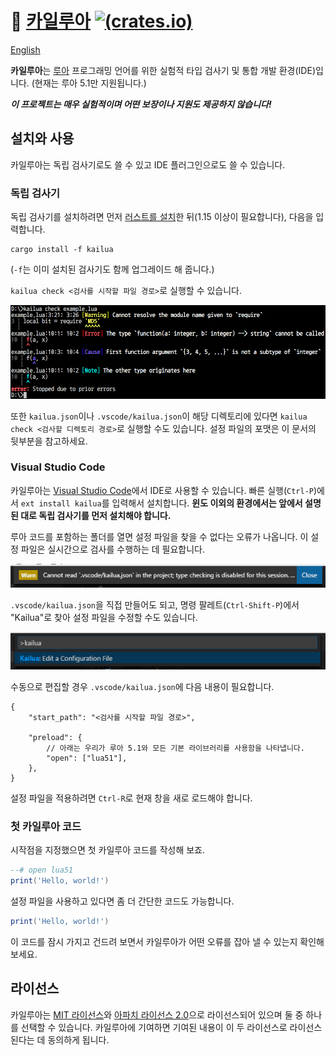 # 🌴 [카일루아][docs] [![(crates.io)][cratesio-image]][cratesio]

[docs]: https://devcat-studio.github.io/kailua/ko-KR/
[cratesio-image]: https://img.shields.io/crates/v/kailua.svg
[cratesio]: https://crates.io/crates/kailua

[English](README.md)

**카일루아**는 [루아][Lua] 프로그래밍 언어를 위한 실험적 타입 검사기 및 통합 개발 환경(IDE)입니다. (현재는 루아 5.1만 지원됩니다.)

***이 프로젝트는 매우 실험적이며 어떤 보장이나 지원도 제공하지 않습니다!***

## 설치와 사용

카일루아는 독립 검사기로도 쓸 수 있고 IDE 플러그인으로도 쓸 수 있습니다.

### 독립 검사기

독립 검사기를 설치하려면 먼저 [러스트를 설치][install Rust]한 뒤(1.15 이상이 필요합니다), 다음을 입력합니다.

```
cargo install -f kailua
```

(`-f`는 이미 설치된 검사기도 함께 업그레이드 해 줍니다.)

`kailua check <검사를 시작할 파일 경로>`로 실행할 수 있습니다.

![](doc/ko-KR/src/res/kailua-check.png)

또한 `kailua.json`이나 `.vscode/kailua.json`이 해당 디렉토리에 있다면 `kailua check <검사할 디렉토리 경로>`로 실행할 수도 있습니다. 설정 파일의 포맷은 이 문서의 뒷부분을 참고하세요.

### Visual Studio Code

카일루아는 [Visual Studio Code][VSCode]에서 IDE로 사용할 수 있습니다. 빠른 실행(`Ctrl-P`)에서 `ext install kailua`를 입력해서 설치합니다. **윈도 이외의 환경에서는 앞에서 설명된 대로 독립 검사기를 먼저 설치해야 합니다.**

루아 코드를 포함하는 폴더를 열면 설정 파일을 찾을 수 없다는 오류가 나옵니다. 이 설정 파일은 실시간으로 검사를 수행하는 데 필요합니다.

![](doc/ko-KR/src/res/kailua-vsc-missing-config.png)

`.vscode/kailua.json`을 직접 만들어도 되고, 명령 팔레트(`Ctrl-Shift-P`)에서 "Kailua"로 찾아 설정 파일을 수정할 수도 있습니다.

![](doc/ko-KR/src/res/kailua-vsc-edit-config.png)

수동으로 편집할 경우 `.vscode/kailua.json`에 다음 내용이 필요합니다.

<!-- what Kailua really supports is not exactly JSON5, but probably it's closer than JSON. -->

```json5
{
    "start_path": "<검사를 시작할 파일 경로>",

    "preload": {
        // 아래는 우리가 루아 5.1와 모든 기본 라이브러리를 사용함을 나타냅니다.
        "open": ["lua51"],
    },
}
```

설정 파일을 적용하려면 `Ctrl-R`로 현재 창을 새로 로드해야 합니다.

### 첫 카일루아 코드

시작점을 지정했으면 첫 카일루아 코드를 작성해 보죠.

```lua
--# open lua51
print('Hello, world!')
```

설정 파일을 사용하고 있다면 좀 더 간단한 코드도 가능합니다.

```lua
print('Hello, world!')
```

이 코드를 잠시 가지고 건드려 보면서 카일루아가 어떤 오류를 잡아 낼 수 있는지 확인해 보세요.

## 라이선스

카일루아는 [MIT 라이선스][license-mit]와 [아파치 라이선스 2.0][license-apl]으로 라이선스되어 있으며 둘 중 하나를 선택할 수 있습니다. 카일루아에 기여하면 기여된 내용이 이 두 라이선스로 라이선스된다는 데 동의하게 됩니다.

<!-- -->

[Lua]: https://www.lua.org/
[Rust]: https://www.rust-lang.org/
[install Rust]: https://www.rust-lang.org/install.html
[VSCode]: https://code.visualstudio.com/
[internals-doc]: ./INTERNALS.md
[license-mit]: ./LICENSE-MIT
[license-apl]: ./LICENSE-APACHE

